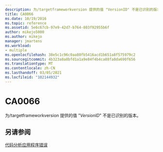 ```yaml
---
description: 为/targetframeworkversion 提供的值 "VersionID" 不是已识别的版本。
title: CA0066
ms.date: 10/19/2016
ms.topic: reference
ms.assetid: 5e6c67cb-97e9-42d7-b764-803f92955b6f
author: mikejo5000
ms.author: mikejo
manager: jmartens
ms.workload:
- multiple
ms.openlocfilehash: 38e5c1c96c0aa80fb5416acd1b651a8f575979c2
ms.sourcegitcommit: 4b323a8a8bfd1a1a9e84f4b4ca88fa8da690f656
ms.translationtype: MT
ms.contentlocale: zh-CN
ms.lasthandoff: 03/05/2021
ms.locfileid: "102144932"
---
```

# <a name="ca0066"></a>CA0066
为/targetframeworkversion 提供的值 "*VersionID*" 不是已识别的版本。

## <a name="see-also"></a>另请参阅
[代码分析应用程序错误](../code-quality/code-analysis-application-errors.md)

